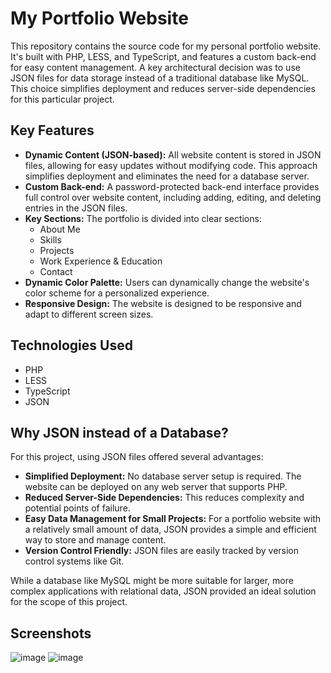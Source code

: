 # My Portfolio Website

This repository contains the source code for my personal portfolio website. It's built with PHP, LESS, and TypeScript, and features a custom back-end for easy content management. A key architectural decision was to use JSON files for data storage instead of a traditional database like MySQL. This choice simplifies deployment and reduces server-side dependencies for this particular project.

## Key Features

*   **Dynamic Content (JSON-based):** All website content is stored in JSON files, allowing for easy updates without modifying code. This approach simplifies deployment and eliminates the need for a database server.
*   **Custom Back-end:** A password-protected back-end interface provides full control over website content, including adding, editing, and deleting entries in the JSON files.
*   **Key Sections:** The portfolio is divided into clear sections:
    *   About Me
    *   Skills
    *   Projects
    *   Work Experience & Education
    *   Contact
*   **Dynamic Color Palette:** Users can dynamically change the website's color scheme for a personalized experience.
*   **Responsive Design:** The website is designed to be responsive and adapt to different screen sizes.

## Technologies Used

*   PHP
*   LESS
*   TypeScript
*   JSON

## Why JSON instead of a Database?

For this project, using JSON files offered several advantages:

*   **Simplified Deployment:** No database server setup is required. The website can be deployed on any web server that supports PHP.
*   **Reduced Server-Side Dependencies:** This reduces complexity and potential points of failure.
*   **Easy Data Management for Small Projects:** For a portfolio website with a relatively small amount of data, JSON provides a simple and efficient way to store and manage content.
*   **Version Control Friendly:** JSON files are easily tracked by version control systems like Git.

While a database like MySQL might be more suitable for larger, more complex applications with relational data, JSON provided an ideal solution for the scope of this project.

## Screenshots
![image](https://github.com/user-attachments/assets/060f8f0c-dd93-4456-a4bf-36287d1b0050)
![image](https://github.com/user-attachments/assets/aae24ee2-1f86-4aeb-bced-3863608dd662)
